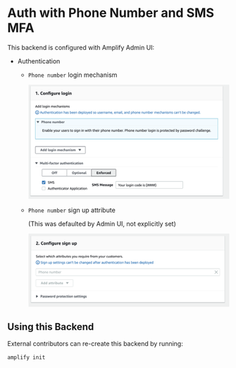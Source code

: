 # Auth with Phone Number and SMS MFA

This backend is configured with Amplify Admin UI:

- Authentication

  - `Phone number` login mechanism

    ![Screenshot of phone number configuration w/ SMS MFA required](screenshot-login.png)

  - `Phone number` sign up attribute

    (This was defaulted by Admin UI, not explicitly set)

    ![Screenshot of phone number sign up attribute](screenshot-signup.png)

## Using this Backend

External contributors can re-create this backend by running:

```shell
amplify init
```

